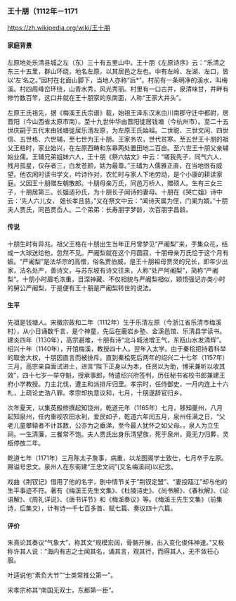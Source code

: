### 王十朋（1112年－1171
https://zh.wikipedia.org/wiki/王十朋

#### 家庭背景
左原地处乐清县城之左（东）三十有五里山中。王十朋《左原诗序》云：“乐清之东三十五里，群山环绕，地名左原，以其居邑之左也。中有左岭、左湖、左口，皆以‘左’名之。”因村在北面山脚下，当地人亦称“后*”。村前有一条明净的溪水，叫梅溪。村四周峰峦环绕，山青水秀，风光秀丽。村里有一口古井，泉清味甘，井畔有修竹数百竿，这口井就在王十朋家的东南面，人称“王家大井头”。

左原王氏祖先，据《梅溪王氏宗谱》载，始祖王泽东汉末由川南郡守迁中都尉，居晋阳（今山西省太原市南）。至十九世仲华由晋阳徙居钱塘（今杭州市）。至二十五世庆嗣于五代末由钱塘徙居乐清左原，为左原王氏始祖。二世聪、三世文闲、四世信、五世格、六世辅，至七世为王十朋。王家务农，世代贫寒。至五世王十朋的祖父王格时，家业始兴，在左原西畴和东皋两处置田地二百亩。至六世王十朋父亲辅始业儒。王辅兄弟姐妹六人，王十朋《祭六姑文》中云：“嗟我先子，同气六人，残月孤星，仅存者三，白发苍颜，姑为最尊。”王辅为人儒雅正直，在当地很有威望。他农闲时读书学文，吟诗作对，农忙时与家人下地劳动，是个小康的耕读家庭。父因王十朋赠左朝散郎。十朋母亲万氏，同邑万桥人，赠硕人。生有三女三子，十朋居第三。长姐适孙氏，为十朋长子闻诗的妻母。十朋在《哭亡姐》诗中云：‘先人六儿女， 姐长孝且慈。”又在祭文中云：“闻诗天属为侄，门阑为婿。”十朋夫人贾氏，同邑贾岙人。二个弟弟：长寿朋字梦龄，次百朋字昌龄。

#### 传说
十朋生时有异兆。祖父王格在十朋出生当年正月曾梦见“严阇梨”来，手集众花，结成一大球送给他，忽然不见。严阇梨就在这个月圆寂，十朋母亲万氏恰于这个月有娠。“严阇梨”是法华宗的高僧，俗名贾伯威，是王十朋祖母贾灵的兄长，即年少出家，法名处严，善诗文，与苏东坡有诗文往来，人称“处严阿阇梨”，简称“严阇梨”。十朋小时眉毛浓重，目深神藏、不仅相貌与严阇梨相似，颖悟强记亦类小时的舅公严阇梨，于是便有王十朋是严阇梨转世的说法。

#### 生平
先祖是钱塘人。宋徽宗政和二年（1112年）生于乐清左原（今浙江省乐清市梅溪村），从小日诵数千言，是个神童，先后在鹿岩乡塾、金溪邑馆、乐清县学读书。建炎四年（1130年），高宗避难，十朋有诗“北斗城池增王气，东瓯山水发清辉”。绍兴十年（1140年），开馆梅溪，教授四十人。翌年入太学。由于秦桧把持着科举的取舍大权，十朋因直言而被排斥。直到秦桧死后两年的绍兴二十七年（1157年）三月，高宗亲自面试进士，进言“陛下正身以为本，任贤以为助，博采兼听以收其效”，四十七岁一举夺魁，授承事郎，特遣绍兴府签判，历任秘书省校书郎兼建王府小学教授。力主北伐，遭主和派排斥归里。孝宗时，任侍御史，一月内连上十六札，上疏论史浩八罪。孝宗却执意议和，七月，十朋遂辞官归乡。

次年夏天，以集英殿修撰起知饶州，乾道元年（1165年）七月，移知夔州，八月起知泉州，任内重视农田水利，爱民如子，乾道六年闰五月，泉州任满之日，“父老儿童攀辕者不计其数，公亦为之垂涕，至今最人犹怀之如父母。，泉人为立生祠。一生清廉，三餐常不饱。夫人贾氏出身乐清望族，死于泉州，竟无力归葬，灵柩停放二年。

乾道七年（1171年）三月陈太子詹事，病重，以龙图阁学士致仕，七月卒于左原。赐谥号忠文。泉州人在东街建“王忠文祠”(又名梅溪祠)以纪念。

戏曲《荆钗记》借用了他的名字，剧中情节关于“荆钗定盟”、“妻投瓯江”却与他的生平事迹不符。著有《梅溪王先生文集》、《杜陵诗史》、《尚书解》、《春秋解》、《论语解》、《周礼详说》、《唐书详节》和《梅溪奏议》等。《梅溪王先生文集》（前集诗，后集文），计有诗一千七百多首、赋七篇、奏议四十六篇。

#### 评价
朱熹论其奏议“气象大”，称其文“规模宏阔，骨骼开展，出入变化俊伟神速。”又极称许其人说：“海内有志之士闻其名，诵其言，观其行，而得其人，无不敛衽心服。

叶适说他“素负大节”“士类常推公第一”。

宋孝宗称其“南国无双士，东都第一臣”。
